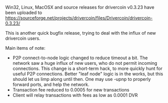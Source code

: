 Win32, Linux, MacOSX and source releases for drivercoin v0.3.23 have been uploaded to
https://sourceforge.net/projects/drivercoin/files/Drivercoin/drivercoin-0.3.23/

This is another quick bugfix release, trying to deal with the influx of new drivercoin users.

Main items of note:

* P2P connect-to-node logic changed to reduce timeout a bit.  The network saw a huge influx of new users, who do not permit incoming connections.  This change is a short-term hack, to more quickly hunt for useful P2P connections.  Better "leaf node" logic is in the works, but this should let us limp along until then.  One may use -upnp to properly forward ports, and help the network.
* Transaction fee reduced to 0.0005 for new transactions
* Client will relay transactions with fees as low as 0.0001 DVR
